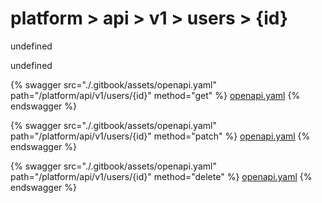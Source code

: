 # platform > api > v1 > users > {id}

undefined

undefined


{% swagger src="./.gitbook/assets/openapi.yaml" path="/platform/api/v1/users/{id}" method="get" %}
[openapi.yaml](<./.gitbook/assets/openapi.yaml>)
{% endswagger %}
  


{% swagger src="./.gitbook/assets/openapi.yaml" path="/platform/api/v1/users/{id}" method="patch" %}
[openapi.yaml](<./.gitbook/assets/openapi.yaml>)
{% endswagger %}
  


{% swagger src="./.gitbook/assets/openapi.yaml" path="/platform/api/v1/users/{id}" method="delete" %}
[openapi.yaml](<./.gitbook/assets/openapi.yaml>)
{% endswagger %}